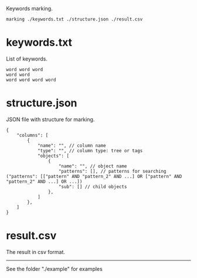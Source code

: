 Keywords marking. 

```
marking ./keywords.txt ./structure.json ./result.csv
```

# keywords.txt

List of keywords.

```
word word word
word word 
word word word word
```

# structure.json

JSON file with structure for marking.

```
{
	"columns": [
		{
			"name": "", // сolumn name
			"type": "", // column type: tree or tags
			"objects": [
				{
					"name": "", // object name
					"patterns": [], // patterns for searching ("patterns": [["pattern" AND "pattern_2" AND ...] OR ["pattern" AND "pattern_2" AND ...] OR ...])
					"sub": [] // child objects
				},
			]
		},
	]
}
```

# result.csv

The result in csv format.

___

See the folder "./example" for examples